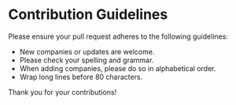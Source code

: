 # Contribution Guidelines

Please ensure your pull request adheres to the following guidelines:

* New companies or updates are welcome.
* Please check your spelling and grammar.
* When adding companies, please do so in alphabetical order.
* Wrap long lines before 80 characters.

Thank you for your contributions!
